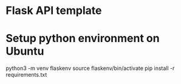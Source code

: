 # Flask API template

# Setup python environment on Ubuntu
python3 -m venv flaskenv
source flaskenv/bin/activate
pip install -r requirements.txt

